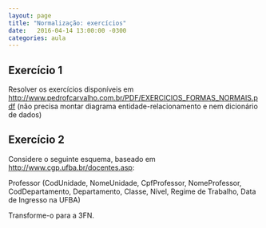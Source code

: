 ```yaml
---
layout: page
title: "Normalização: exercícios"
date:   2016-04-14 13:00:00 -0300
categories: aula
---
```


## Exercício 1

Resolver os exercícios disponíveis em <http://www.pedrofcarvalho.com.br/PDF/EXERCICIOS_FORMAS_NORMAIS.pdf> (não precisa montar diagrama entidade-relacionamento e nem dicionário de dados)

<!-- Outro: http://docente.ifrn.edu.br/nickersonferreira/disciplinas/programacao-com-acesso-a-banco-de-dados-3o-ano/lista-de-exercicios-01-normalizacao/view -->

## Exercício 2

Considere o seguinte esquema, baseado em <http://www.cgp.ufba.br/docentes.asp>:

Professor (CodUnidade, NomeUnidade, CpfProfessor, NomeProfessor, CodDepartamento, Departamento, Classe, Nível, Regime de Trabalho, Data de Ingresso na UFBA)

Transforme-o para a 3FN.

